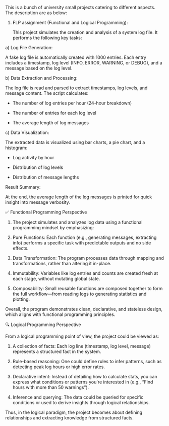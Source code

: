 This is a bunch of university small projects catering to different aspects. The description are as below:

1. FLP assignment (Functional and Logical Programming):

   This project simulates the creation and analysis of a system log file. It performs the following key tasks:

 a) Log File Generation:
 
A fake log file is automatically created with 1000 entries. Each entry includes a timestamp, log level (INFO, ERROR, WARNING, or DEBUG), and a message based on the log level.

 b) Data Extraction and Processing:
 
The log file is read and parsed to extract timestamps, log levels, and message content. The script calculates:

  - The number of log entries per hour (24-hour breakdown)

  - The number of entries for each log level

  - The average length of log messages

 c) Data Visualization:
 
The extracted data is visualized using bar charts, a pie chart, and a histogram:

  - Log activity by hour

  - Distribution of log levels

  - Distribution of message lengths

Result Summary:

At the end, the average length of the log messages is printed for quick insight into message verbosity.

✅ Functional Programming Perspective

1) The project simulates and analyzes log data using a functional programming mindset by emphasizing:

2) Pure Functions: Each function (e.g., generating messages, extracting info) performs a specific task with predictable outputs and no side effects.

3) Data Transformation: The program processes data through mapping and transformations, rather than altering it in-place.

4) Immutability: Variables like log entries and counts are created fresh at each stage, without mutating global state.

5) Composability: Small reusable functions are composed together to form the full workflow—from reading logs to generating statistics and plotting.

Overall, the program demonstrates clean, declarative, and stateless design, which aligns with functional programming principles.

🔍 Logical Programming Perspective

From a logical programming point of view, the project could be viewed as:

1) A collection of facts: Each log line (timestamp, log level, message) represents a structured fact in the system.

2) Rule-based reasoning: One could define rules to infer patterns, such as detecting peak log hours or high error rates.

3) Declarative intent: Instead of detailing how to calculate stats, you can express what conditions or patterns you're interested in (e.g., “Find hours with more than 50 warnings”).

4) Inference and querying: The data could be queried for specific conditions or used to derive insights through logical relationships.

Thus, in the logical paradigm, the project becomes about defining relationships and extracting knowledge from structured facts.
